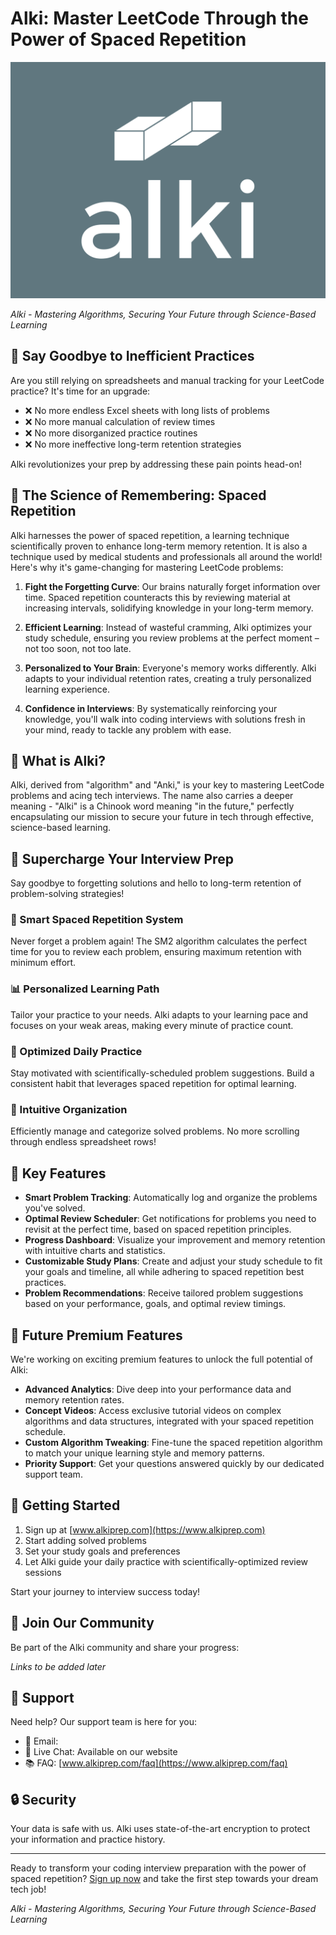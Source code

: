 # Alki: Master LeetCode Through the Power of Spaced Repetition

![Alki-Logo](../alki-logo.png)

_Alki - Mastering Algorithms, Securing Your Future through Science-Based Learning_

## 🚫 Say Goodbye to Inefficient Practices

Are you still relying on spreadsheets and manual tracking for your LeetCode practice? It's time for an upgrade:

- ❌ No more endless Excel sheets with long lists of problems
- ❌ No more manual calculation of review times
- ❌ No more disorganized practice routines
- ❌ No more ineffective long-term retention strategies

Alki revolutionizes your prep by addressing these pain points head-on!

## 🧠 The Science of Remembering: Spaced Repetition

Alki harnesses the power of spaced repetition, a learning technique scientifically proven to enhance long-term memory retention. It is also a technique used by medical students and professionals all around the world! Here's why it's game-changing for mastering LeetCode problems:

1. **Fight the Forgetting Curve**: Our brains naturally forget information over time. Spaced repetition counteracts this by reviewing material at increasing intervals, solidifying knowledge in your long-term memory.

2. **Efficient Learning**: Instead of wasteful cramming, Alki optimizes your study schedule, ensuring you review problems at the perfect moment – not too soon, not too late.

3. **Personalized to Your Brain**: Everyone's memory works differently. Alki adapts to your individual retention rates, creating a truly personalized learning experience.

4. **Confidence in Interviews**: By systematically reinforcing your knowledge, you'll walk into coding interviews with solutions fresh in your mind, ready to tackle any problem with ease.

## 🌟 What is Alki?

Alki, derived from "algorithm" and "Anki," is your key to mastering LeetCode problems and acing tech interviews. The name also carries a deeper meaning - "Alki" is a Chinook word meaning "in the future," perfectly encapsulating our mission to secure your future in tech through effective, science-based learning.

## 🚀 Supercharge Your Interview Prep

Say goodbye to forgetting solutions and hello to long-term retention of problem-solving strategies!

### 🧠 Smart Spaced Repetition System

Never forget a problem again! The SM2 algorithm calculates the perfect time for you to review each problem, ensuring maximum retention with minimum effort.

### 📊 Personalized Learning Path

Tailor your practice to your needs. Alki adapts to your learning pace and focuses on your weak areas, making every minute of practice count.

### 🎯 Optimized Daily Practice

Stay motivated with scientifically-scheduled problem suggestions. Build a consistent habit that leverages spaced repetition for optimal learning.

### 📁 Intuitive Organization

Efficiently manage and categorize solved problems. No more scrolling through endless spreadsheet rows!

## 🌟 Key Features

- **Smart Problem Tracking**: Automatically log and organize the problems you've solved.
- **Optimal Review Scheduler**: Get notifications for problems you need to revisit at the perfect time, based on spaced repetition principles.
- **Progress Dashboard**: Visualize your improvement and memory retention with intuitive charts and statistics.
- **Customizable Study Plans**: Create and adjust your study schedule to fit your goals and timeline, all while adhering to spaced repetition best practices.
- **Problem Recommendations**: Receive tailored problem suggestions based on your performance, goals, and optimal review timings.

## 💎 Future Premium Features

We're working on exciting premium features to unlock the full potential of Alki:

- **Advanced Analytics**: Dive deep into your performance data and memory retention rates.
- **Concept Videos**: Access exclusive tutorial videos on complex algorithms and data structures, integrated with your spaced repetition schedule.
- **Custom Algorithm Tweaking**: Fine-tune the spaced repetition algorithm to match your unique learning style and memory patterns.
- **Priority Support**: Get your questions answered quickly by our dedicated support team.

## 🚀 Getting Started

1. Sign up at [www.alkiprep.com](https://www.alkiprep.com)
2. Start adding solved problems
3. Set your study goals and preferences
4. Let Alki guide your daily practice with scientifically-optimized review sessions

Start your journey to interview success today!

## 💬 Join Our Community

Be part of the Alki community and share your progress:

_Links to be added later_

## 🤝 Support

Need help? Our support team is here for you:

- 📧 Email:
- 💬 Live Chat: Available on our website
- 📚 FAQ: [www.alkiprep.com/faq](https://www.alkiprep.com/faq)

## 🔒 Security

Your data is safe with us. Alki uses state-of-the-art encryption to protect your information and practice history.

---

Ready to transform your coding interview preparation with the power of spaced repetition? [Sign up now](https://www.alkiprep.com/signup) and take the first step towards your dream tech job!

_Alki - Mastering Algorithms, Securing Your Future through Science-Based Learning_
